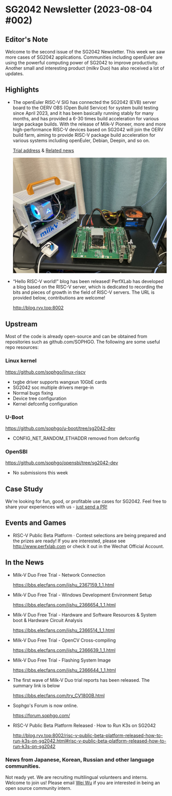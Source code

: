 # SG2042 Newsletter (2023-08-04 #002)

## Editor's Note

Welcome to the second issue of the SG2042 Newsletter. This week we saw more cases of SG2042 applications. Communities including openEuler are using the powerful computing power of SG2042 to improve productivity. Another small and interesting product (milkv Duo) has also received a lot of updates.

## Highlights

+ The openEuler RISC-V SIG has connected the SG2042 (EVB) server board to the OERV OBS (Open Build Service) for system build testing since April 2023, and it has been basically running stably for many months, and has provided a 6-30 times build acceleration for various large package builds. With the release of Milk-V Pioneer, more and more high-performance RISC-V devices based on SG2042 will join the OERV build farm, aiming to provide RISC-V package build acceleration for various systems including openEuler, Debian, Deepin, and so on.

  [Trial address](https://build.tarsier-infra.com/) & [Related news](https://www.techgoing.com/openeuler-successfully-adapts-sg2042-server-board-to-accelerate-package-builds/)
  
  ![pic1.jpg](./images/pic1.jpg)

+ “Hello RISC-V world!” blog has been released! PerfXLab has developed a blog based on the RISC-V server, which is dedicated to recording the bits and pieces of growth in the field of RISC-V servers. The URL is provided below, contributions are welcome!

  http://blog.rvv.top:8002

## Upstream

Most of the code is already open-source and can be obtained from repositories such as github.com/SOPHGO. The following are some useful repo resources:

### Linux kernel

https://github.com/sophgo/linux-riscv

+ txgbe driver supports wangxun 10GbE cards
+ SG2042 soc multiple drivers merge-in
+ Normal bugs fixing
+ Device tree configuration 
+ Kernel defconfig configuration 

### U-Boot

https://github.com/sophgo/u-boot/tree/sg2042-dev

+ CONFIG_NET_RANDOM_ETHADDR removed from defconfig  

### OpenSBI

https://github.com/sophgo/opensbi/tree/sg2042-dev

+ No submissions this week

## Case Study

We're looking for fun, good, or profitable use cases for SG2042. Feel free to share your experiences with us - [just send a PR!](https://github.com/sophgocommunity/SG2042-Newsletter)

## Events and Games

+ RISC-V Public Beta Platform · Contest selections are being prepared and the prizes are ready! If you are interested, please see  http://www.perfxlab.com or check it out in the Wechat Official Account.

## In the News
+ Milk-V Duo Free Trial - Network Connection

  https://bbs.elecfans.com/jishu_2367159_1_1.html 

+ Milk-V Duo Free Trial - Windows Development Environment Setup

  https://bbs.elecfans.com/jishu_2366654_1_1.html 

+ Milk-V Duo Free Trial - Hardware and Software Resources & System boot & Hardware Circuit Analysis 

  https://bbs.elecfans.com/jishu_2366514_1_1.html 

+ Milk-V Duo Free Trial - OpenCV Cross-compiling

  https://bbs.elecfans.com/jishu_2366639_1_1.html 

+ Milk-V Duo Free Trial - Flashing System Image

  https://bbs.elecfans.com/jishu_2366644_1_1.html 

+ The first wave of Milk-V Duo trial reports has been released. The summary link is below

  https://bbs.elecfans.com/try_CV1800B.html

+ Sophgo's Forum is now online.

  https://forum.sophgo.com/
  
+ RISC-V Public Beta Platform Released · How to Run K3s on SG2042

  http://blog.rvv.top:8002/risc-v-public-beta-platform-released-how-to-run-k3s-on-sg2042.html#risc-v-public-beta-platform-released-how-to-run-k3s-on-sg2042
### News from Japanese, Korean, Russian and other language communities.

Not ready yet. We are recruiting multilingual volunteers and interns. Welcome to join us! Please email [Wei Wu](mailto:wuwei2016@iscas.ac.cn) if you are interested in being an open source community intern.

